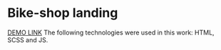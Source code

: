 # Bike-shop landing

[DEMO LINK](https://alexrog01.github.io/bike-shop/) The following technologies were used in this work: HTML, SCSS and JS.
